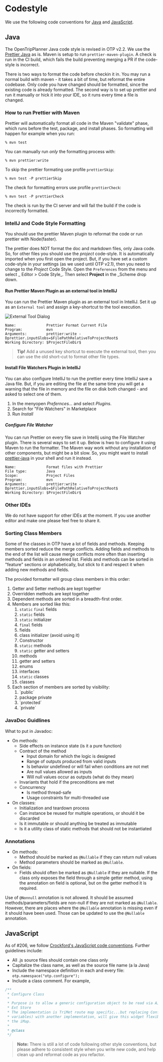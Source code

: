 # Codestyle

We use the following code conventions for [Java](#Java) and [JavaScript](#JavaScript).

## Java

The OpenTripPlanner Java code style is revised in OTP v2.2. We use the
[Prettier Java](https://github.com/jhipster/prettier-java) as is. Maven is setup to
run `prettier-maven-plugin`. A check is run in the CI build, which fails the build preventing
merging a PR if the code-style is incorrect.

There is two ways to format the code before checkin it in. You may run a normal build with maven -
it takes a bit of time, but reformat the entire codebase. Only code you have changed should be
formatted, since the existing code is already formatted. The second way is to set up prettier and
run it manually or hick it into your IDE, so it runs every time a file is changed.

### How to run Prettier with Maven

Prettier will automatically format all code in the Maven "validate" phase, which runs before the test, package, and install phases. So formatting will happen for example when you run:

```
% mvn test
```

You can manually run _only_ the formatting process with:

```
% mvn prettier:write

```

To skip the prettier formating use profile `prettierSkip`:

```
% mvn test -P prettierSkip
```

The check for formatting errors use profile `prettierCheck`:

```
% mvn test -P prettierCheck
```

The check is run by the CI server and will fail the build if the code is incorrectly formatted.

### IntellJ and Code Style Formatting

You should use the prettier Maven plugin to reformat the code or run prettier with Node(faster).

The prettier does NOT format the doc and markdown files, only Java code. So, for other files you should
use the _project_ code-style. It is automatically imported when you first open the project. But, if
you have set a custom code-style in your settings (as we used until OTP v2.1), then you need to
change to the _Project_ Code Style. Open the `Preferences` from the menu and select _
Editor > Code Style_. Then select **Project** in the \_Scheme drop down.

#### Run Prettier Maven Plugin as an external tool in IntelliJ

You can run the Prettier Maven plugin as an external tool in IntelliJ. Set it up as an
`External tool` and assign a key-shortcut to the tool execution.

![External Tool Dialog](../images/ExternalToolDialog.png)

```
Name:              Prettier Format Current File
Program:           mvn
Arguments:         prettier:write -Dprettier.inputGlobs=$FilePathRelativeToProjectRoot$
Working Directory: $ProjectFileDir$
```
> **Tip!**  Add a unused key shortcut to execute the external tool, then you can use the old 
> short-cut to format other file types.



#### Install File Watchers Plugin in IntelliJ

You can also configure IntelliJ to run the prettier every time IntelliJ save a Java file. But,
if you are editing the file at the same time you will get a warning that the file in memory and the
file on disk both changed - and asked to select one of them.

1. In the menyopen _Prefernces..._ and select _Plugins_.
2. Search for "File Watchers" in Marketplace
3. Run _Install_

##### Configure File Watcher

You can run Prettier on every file save in Intellij using the File Watcher plugin. There is several
ways to set it up. Below is hwo to configure it using Maven to run the formatter. The Maven way work
without any installation of other components, but might be a bit slow. So, you might want to install
[prettier-java](https://github.com/jhipster/prettier-java/) in your shell and run it instead.

```
Name:              Format files with Prettier
File type:         Java
Scope:             Project Files
Program:           mvn
Arguments:         prettier:write -Dprettier.inputGlobs=$FilePathRelativeToProjectRoot$
Working Directory: $ProjectFileDir$
```

### Other IDEs

We do not have support for other IDEs at the moment. If you use another editor and make one please
feel free to share it.

### Sorting Class Members

Some of the classes in OTP have a lot of fields and methods. Keeping members sorted reduce the merge
conflicts. Adding fields and methods to the end of the list will cause merge conflicts more often
than inserting methods and fields in an ordered list. Fields and methods can be sorted in "feature"
sections or alphabetically, but stick to it and respect it when adding new methods and fields.

The provided formatter will group class members in this order:

1. Getter and Setter methods are kept together
2. Overridden methods are kept together
3. Dependent methods are sorted in a breadth-first order.
4. Members are sorted like this:
    1. `static` `final` fields
    2. `static` fields
    3. `static` initializer
    4. `final` fields
    5. fields
    6. class initializer (avoid using it)
    7. Constructor
    8. `static` methods
    9. `static` getter and setters
    10. methods
    11. getter and setters
    12. enums
    13. interfaces
    14. `static` classes
    15. classes
5. Each section of members are sorted by visibility:
    1. ´public´
    2. package private
    3. ´protected´
    4. ´private´

### JavaDoc Guidlines

What to put in Javadoc:

- On methods:
    - Side effects on instance state (is it a pure function)
    - Contract of the method
        - Input domain for which the logic is designed
        - Range of outputs produced from valid inputs
        - Is behavior undefined or will fail when conditions are not met
        - Are null values allowed as inputs
        - Will null values occur as outputs (what do they mean)
    - Invariants that hold if the preconditions are met
    - Concurrency
        - Is method thread-safe
        - Usage constraints for multi-threaded use
- On classes:
    - Initialization and teardown process
    - Can instance be reused for multiple operations, or should it be discarded
    - Is it immutable or should anything be treated as immutable
    - Is it a utility class of static methods that should not be instantiated

### Annotations

- On methods:
    - Method should be marked as `@Nullable` if they can return null values
    - Method parameters should be marked as `@Nullable`.
- On fields:
    - Fields should often be marked as `@Nullable` if they are nullable. If the class
    only exposes the field through a simple getter method, using the annotation on field is optional,
    but on the getter method it is required.

Use of `@Nonnull` annotation is not allowed. It should be assumed methods/parameters/fields
are non-null if they are not marked as `@Nullable`. However, there are places where the
`@Nullable` annotation is missing even if it should have been used. Those can be updated
to use the `@Nullable` annotation.

## JavaScript

As of #206, we
follow [Crockford's JavaScript code conventions](http://javascript.crockford.com/code.html). Further
guidelines include:

* All .js source files should contain one class only
* Capitalize the class name, as well as the source file name (a la Java)
* Include the namespace definition in each and every file: `otp.namespace("otp.configure");`
* Include a class comment. For example,

```javascript
/**
 * Configure Class
 *
 * Purpose is to allow a generic configuration object to be read via AJAX/JSON, and inserted into an
 * Ext Store
 * The implementation is TriMet route map specific...but replacing ConfigureStore object (or member
 * variables) with another implementation, will give this widget flexibility for other uses beyond
 * the iMap.
 *
 * @class
 */
```

> **Note:** There is still a lot of code following other style conventions, but please adhere to
> consistent style when you write new code, and help clean up and reformat code as you refactor.
